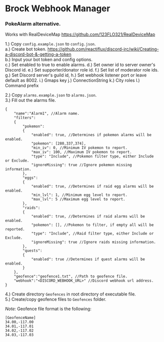 # Brock Webhook Manager

### PokeAlarm alternative.
Works with RealDeviceMap https://github.com/123FLO321/RealDeviceMap

1.) Copy `config.example.json` to `config.json`.  
  a.) Create bot token. https://github.com/reactiflux/discord-irc/wiki/Creating-a-discord-bot-&-getting-a-token  
  b.) Input your bot token and config options.  
  c.) Set enabled to true to enable alarms.
  d.) Set owner id to server owner's Discord id.
  e.) Set supporter/donator role id.
  f.) Set list of moderator role ids.
  g.) Set Discord server's guild id,
  h.) Set webhook listener port or leave default as 8002.
  i.) Gmaps key
  j.) ConnectionString
  k.) City roles
  l.) Command prefix

2.) Copy `alarms.example.json` to `alarms.json`.  
3.) Fill out the alarms file.  
```
{
	"name":"Alarm1", //Alarm name.
	"filters":
	{
		"pokemon":
		{
			"enabled": true, //Determines if pokemon alarms will be enabled.
			"pokemon": [280,337,374],
			"min_iv": 0, //Minimum IV pokemon to report.
			"max_iv": 100, //Maximum IV pokemon to report.
			"type": "Include", //Pokemon filter type, either Include or Exclude.
			"ignoreMissing": true //Ignore pokemon missing information.
		},
		"eggs":
		{
			"enabled": true, //Determines if raid egg alarms will be enabled.
			"min_lvl": 1, //Minimum egg level to report.
			"max_lvl": 5 //Maximum egg level to report.
		},
		"raids":
		{
			"enabled": true, //Determines if raid alarms will be enabled.
			"pokemon": [], //Pokemon to filter, if empty all will be reported.
			"type": "Include", //Raid filter type, either Include or Exclude.
			"ignoreMissing": true //Ignore raids missing information.
		},
		"quests":
		{
			"enabled": true //Determines if quest alarms will be enabled.
		}
	},
	"geofence":"geofence1.txt", //Path to geofence file.
	"webhook":"<DISCORD_WEBHOOK_URL>" //Discord webhook url address.
}
```
4.) Create directory `Geofences` in root directory of executable file.  
5.) Create/copy geofence files to `Geofences` folder.  

*Note:* Geofence file format is the following:  
```
[GeofenceName]
34.00,-117.00
34.01,-117.01
34.02,-117.02
34.03,-117.03
```
